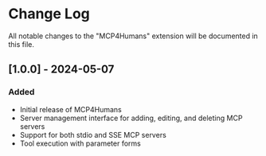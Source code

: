# Change Log

All notable changes to the "MCP4Humans" extension will be documented in this file.

## [1.0.0] - 2024-05-07

### Added

- Initial release of MCP4Humans
- Server management interface for adding, editing, and deleting MCP servers
- Support for both stdio and SSE MCP servers
- Tool execution with parameter forms

